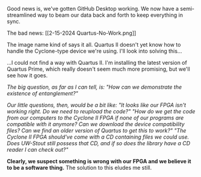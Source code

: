 Good news is, we've gotten GitHub Desktop working. We now have a semi-streamlined way to beam our data back and forth to keep everything in sync.

The bad news: [[2-15-2024 Quartus-No-Work.png]]

The image name kind of says it all. Quartus II doesn't yet know how to handle the Cyclone-type device we're using. I'll look into solving this...

...I could not find a way with Quartus II. I'm installing the latest version of Quartus Prime, which really doesn't seem much more promising, but we'll see how it goes.

*The big question, as far as I can tell, is: "How can we demonstrate the existence of entanglement?"*

*Our little questions, then, would be a bit like:
"It looks like our FPGA isn't working right. Do we need to reupload the code?"
"How do we get the code from our computers to the Cyclone II FPGA if none of our programs are compatible with it anymore? Can we download the device compatibility files? Can we find an older version of Quartus to get this to work?"
"The Cyclone II FPGA should've come with a CD containing files we could use. Does UW-Stout still possess that CD, and if so does the library have a CD reader I can check out?"*

**Clearly, we suspect something is wrong with our FPGA and we believe it to be a software thing.**
The solution to this eludes me still.